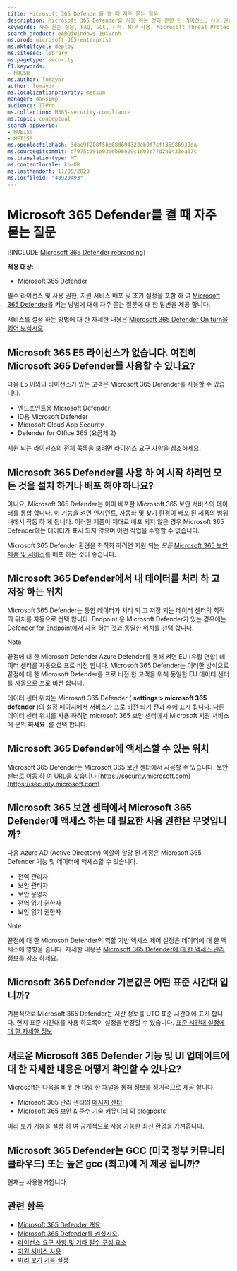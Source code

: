 ```yaml
---
title: Microsoft 365 Defender를 켤 때 자주 묻는 질문
description: Microsoft 365 Defender를 사용 하는 것과 관련 된 라이선스, 사용 권한, 초기 설정 및 기타 제품 및 서비스에 대 한 가장 일반적인 질문과 대답을 볼 수 있습니다.
keywords: 자주 묻는 질문, FAQ, GCC, 시작, MTP 사용, Microsoft Threat Protection, M365, 보안, 데이터 위치, 필수 권한, 라이선스 자격, 설정 페이지
search.product: eADQiWindows 10XVcnh
ms.prod: microsoft-365-enterprise
ms.mktglfcycl: deploy
ms.sitesec: library
ms.pagetype: security
f1.keywords:
- NOCSH
ms.author: lomayor
author: lomayor
ms.localizationpriority: medium
manager: dansimp
audience: ITPro
ms.collection: M365-security-compliance
ms.topic: conceptual
search.appverid:
- MOE150
- MET150
ms.openlocfilehash: 3dae9f208f5bb08d694322eb9f7cff35986930da
ms.sourcegitcommit: d7975c391e03eeb96e29c1d02e77d2a1433ea67c
ms.translationtype: MT
ms.contentlocale: ko-KR
ms.lasthandoff: 11/05/2020
ms.locfileid: "48920493"
---
```

# <a name="frequently-asked-questions-when-turning-on-microsoft-365-defender"></a>Microsoft 365 Defender를 켤 때 자주 묻는 질문

[!INCLUDE [Microsoft 365 Defender rebranding](../includes/microsoft-defender.md)]


**적용 대상:**
- Microsoft 365 Defender

필수 라이선스 및 사용 권한, 지원 서비스 배포 및 초기 설정을 포함 하 여 [Microsoft 365 Defender](microsoft-threat-protection.md)를 켜는 방법에 대해 자주 묻는 질문에 대 한 답변을 제공 합니다.

서비스를 설정 하는 방법에 대 한 자세한 내용은 [Microsoft 365 Defender On turn을 읽어 보십시오](mtp-enable.md).

## <a name="i-dont-have-a-microsoft-365-e5-license-can-i-still-use-microsoft-365-defender"></a>Microsoft 365 E5 라이선스가 없습니다. 여전히 Microsoft 365 Defender를 사용할 수 있나요?

다음 E5 이외의 라이선스가 있는 고객은 Microsoft 365 Defender를 사용할 수 있습니다.

- 엔드포인트용 Microsoft Defender
- ID용 Microsoft Defender
- Microsoft Cloud App Security
- Defender for Office 365 (요금제 2)
 
지원 되는 라이선스의 전체 목록을 보려면 [라이선스 요구 사항을 참조](prerequisites.md#licensing-requirements)하세요.

## <a name="do-i-need-to-install-or-deploy-anything-to-start-using-microsoft-365-defender"></a>Microsoft 365 Defender를 사용 하 여 시작 하려면 모든 것을 설치 하거나 배포 해야 하나요?

아니요, Microsoft 365 Defender는 이미 배포한 Microsoft 365 보안 서비스의 데이터를 통합 합니다. 이 기능을 켜면 인시던트, 자동화 및 찾기 환경이 배포 된 제품의 범위 내에서 작동 하 게 됩니다. 이러한 제품이 제대로 배포 되지 않은 경우 Microsoft 365 Defender에는 데이터가 표시 되지 않으며 어떤 작업을 수행할 수 없습니다.

Microsoft 365 Defender 환경을 최적화 하려면 지원 되는 *모든* [Microsoft 365 보안 제품 및 서비스](deploy-supported-services.md)를 배포 하는 것이 좋습니다.

## <a name="where-does-microsoft-365-defender-process-and-store-my-data"></a>Microsoft 365 Defender에서 내 데이터를 처리 하 고 저장 하는 위치
Microsoft 365 Defender는 통합 데이터가 처리 되 고 저장 되는 데이터 센터의 최적의 위치를 자동으로 선택 합니다. Endpoint 용 Microsoft Defender가 있는 경우에는 Defender for Endpoint에서 사용 하는 것과 동일한 위치를 선택 합니다.

>[!NOTE]
>끝점에 대 한 Microsoft Defender Azure Defender를 통해 켜면 EU (유럽 연합) 데이터 센터를 자동으로 프로 비전 합니다. Microsoft 365 Defender는 이러한 방식으로 끝점에 대 한 Microsoft Defender를 프로 비전 한 고객을 위해 동일한 EU 데이터 센터를 자동으로 프로 비전 합니다. 

데이터 센터 위치는 Microsoft 365 Defender ( **settings > microsoft 365 defender** )의 설정 페이지에서 서비스가 프로 비전 되기 전과 후에 표시 됩니다. 다른 데이터 센터 위치를 사용 하려면 microsoft 365 보안 센터에서 Microsoft 지원 서비스에 문의 **하세요** .를 선택 합니다.

## <a name="where-can-i-access-microsoft-365-defender"></a>Microsoft 365 Defender에 액세스할 수 있는 위치

Microsoft 365 Defender는 Microsoft 365 보안 센터에서 사용할 수 있습니다. 보안 센터로 이동 하 여 URL을 찾습니다 [https://security.microsoft.com](https://security.microsoft.com) .

##  <a name="what-permissions-do-i-need-to-access-microsoft-365-defender-in-microsoft-365-security-center"></a>Microsoft 365 보안 센터에서 Microsoft 365 Defender에 액세스 하는 데 필요한 사용 권한은 무엇입니까?

다음 Azure AD (Active Directory) 역할이 할당 된 계정은 Microsoft 365 Defender 기능 및 데이터에 액세스할 수 있습니다.

- 전역 관리자
- 보안 관리자
- 보안 운영자
- 전역 읽기 권한자
- 보안 읽기 권한자

>[!NOTE]
>끝점에 대 한 Microsoft Defender의 역할 기반 액세스 제어 설정은 데이터에 대 한 액세스에 영향을 줍니다. 자세한 내용은 [Microsoft 365 Defender에 대 한 액세스 관리](mtp-permissions.md)정보를 참조 하세요.

## <a name="what-time-zone-does-microsoft-365-defender-default-to"></a>Microsoft 365 Defender 기본값은 어떤 표준 시간대 입니까?
기본적으로 Microsoft 365 Defender는 시간 정보를 UTC 표준 시간대에 표시 합니다. 현지 표준 시간대를 사용 하도록이 설정을 변경할 수 있습니다. [표준 시간대 설정에 대 한 자세한 정보](mtp-time-zone.md)

## <a name="how-can-i-learn-about-new-microsoft-365-defender-feature-and-ui-updates"></a>새로운 Microsoft 365 Defender 기능 및 UI 업데이트에 대 한 자세한 내용은 어떻게 확인할 수 있나요?

Microsoft는 다음을 비롯 한 다양 한 채널을 통해 정보를 정기적으로 제공 합니다.

- Microsoft 365 관리 센터의 [메시지 센터](../../admin/manage/message-center.md)
- [Microsoft 365 보안 & 준수 기술 커뮤니티](https://techcommunity.microsoft.com/t5/security-privacy-and-compliance/bg-p/securityprivacycompliance) 의 blogposts

[미리 보기 기능](preview.md)을 설정 하 여 공개적으로 사용 가능한 최신 환경을 가져옵니다.

## <a name="is-microsoft-365-defender-available-for-us-government-community-cloud-gcc-or-gcc-high"></a>Microsoft 365 Defender는 GCC (미국 정부 커뮤니티 클라우드) 또는 높은 gcc (최고)에 게 제공 됩니까?
현재는 사용불가합니다. 

## <a name="related-topics"></a>관련 항목

- [Microsoft 365 Defender 개요](microsoft-threat-protection.md)
- [Microsoft 365 Defender를 켜십시오](mtp-enable.md).
- [라이선스 요구 사항 및 기타 필수 구성 요소](prerequisites.md)
- [지원 서비스 사용](deploy-supported-services.md)
- [미리 보기 기능 설정](preview.md)
